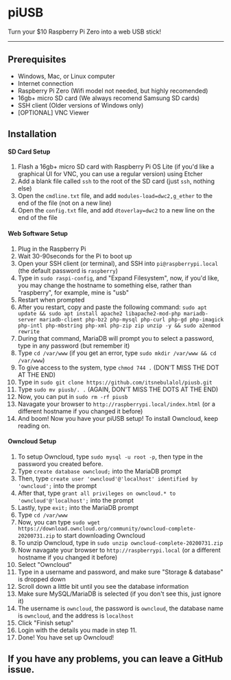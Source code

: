 # piUSB

Turn your \$10 Raspberry Pi Zero into a web USB stick!

---

## Prerequisites

-   Windows, Mac, or Linux computer
-   Internet connection
-   Raspberry Pi Zero (Wifi model not needed, but highly recomended)
-   16gb+ micro SD card (We always recomend Samsung SD cards)
-   SSH client (Older versions of Windows only)
-   [OPTIONAL] VNC Viewer

## Installation

#### SD Card Setup

1. Flash a 16gb+ micro SD card with Raspberry Pi OS Lite (if you'd like a graphical UI for VNC, you can use a regular version) using Etcher
2. Add a blank file called `ssh` to the root of the SD card (just `ssh`, nothing else)
3. Open the `cmdline.txt` file, and add `modules-load=dwc2,g_ether` to the end of the file (not on a new line)
4. Open the `config.txt` file, and add `dtoverlay=dwc2` to a new line on the end of the file

#### Web Software Setup

1. Plug in the Raspberry Pi
2. Wait 30-90seconds for the Pi to boot up
3. Open your SSH client (or terminal), and SSH into `pi@raspberrypi.local` (the default password is `raspberry`)
4. Type in `sudo raspi-config`, and "Expand Filesystem", now, if you'd like, you may change the hostname to something else, rather than "raspberry", for example, mine is "usb"
5. Restart when prompted
6. After you restart, copy and paste the following command:
   `sudo apt update && sudo apt install apache2 libapache2-mod-php mariadb-server mariadb-client php-bz2 php-mysql php-curl php-gd php-imagick php-intl php-mbstring php-xml php-zip zip unzip -y && sudo a2enmod rewrite`
7. During that command, MariaDB will prompt you to select a password, type in any password (but remember it)
8. Type `cd /var/www` (if you get an error, type `sudo mkdir /var/www && cd /var/www`)
9. To give access to the system, type `chmod 744 .` (DON'T MISS THE DOT AT THE END)
10. Type in `sudo git clone https://github.com/itsnebulalol/piusb.git`
11. Type `sudo mv piusb/. .` (AGAIN, DON'T MISS THE DOTS AT THE END)
12. Now, you can put in `sudo rm -rf piusb`
13. Navagate your browser to `http://raspberrypi.local/index.html` (or a different hostname if you changed it before)
14. And boom! Now you have your piUSB setup! To install Owncloud, keep reading on.

#### Owncloud Setup

1. To setup Owncloud, type `sudo mysql -u root -p`, then type in the password you created before.
2. Type `create database owncloud;` into the MariaDB prompt
3. Then, type `create user 'owncloud'@'localhost' identified by 'owncloud';` into the prompt
4. After that, type `grant all privileges on owncloud.* to 'owncloud'@'localhost';` into the prompt
5. Lastly, type `exit;` into the MariaDB prompt
6. Type `cd /var/www`
7. Now, you can type `sudo wget https://download.owncloud.org/community/owncloud-complete-20200731.zip` to start downloading Owncloud
8. To unzip Owncloud, type in `sudo unzip owncloud-complete-20200731.zip`
9. Now navagate your browser to `http://raspberrypi.local` (or a different hostname if you changed it before)
10. Select "Owncloud"
11. Type in a username and password, and make sure "Storage & database" is dropped down
12. Scroll down a little bit until you see the database information
13. Make sure MySQL/MariaDB is selected (if you don't see this, just ignore it)
14. The username is `owncloud`, the password is `owncloud`, the database name is `owncloud`, and the address is `localhost`
15. Click "Finish setup"
16. Login with the details you made in step 11.
17. Done! You have set up Owncloud!

## If you have any problems, you can leave a GitHub issue.
